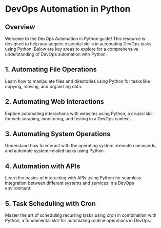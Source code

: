 # DevOps Automation in Python

## Overview

Welcome to the DevOps Automation in Python guide! This resource is designed to help you acquire essential skills in automating DevOps tasks using Python. Below are key areas to explore for a comprehensive understanding of DevOps automation with Python.

## 1. Automating File Operations

Learn how to manipulate files and directories using Python for tasks like copying, moving, and organizing data.

## 2. Automating Web Interactions

Explore automating interactions with websites using Python, a crucial skill for web scraping, monitoring, and testing in a DevOps context.

## 3. Automating System Operations

Understand how to interact with the operating system, execute commands, and automate system-related tasks using Python.

## 4. Automation with APIs

Learn the basics of interacting with APIs using Python for seamless integration between different systems and services in a DevOps environment.

## 5. Task Scheduling with Cron

Master the art of scheduling recurring tasks using cron in combination with Python, a fundamental skill for automating routine operations in DevOps.

